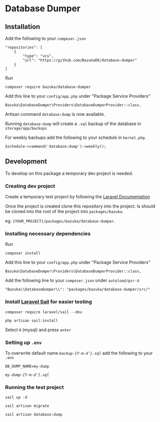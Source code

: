 # Database Dumper

## Installation

Add the following to your `composer.json`
```
"repositories": [
    {
        "type": "vcs",
        "url": "https://github.com/BazukaDK/database-dumper"
    }
]
```

Run
```
composer require bazuka/database-dumper
```

Add this line to your `config/app.php` under "Package Service Providers"
```
Bazuka\DatabaseDumper\Providers\DatabaseDumperProvider::class,
```

Artisan command `database:dump` is now available.

Running `database:dump` will create a `.sql` backup of the database in `storage/app/backups`

For weekly backups add the following to your schedule in `kernel.php`.

```
$schedule->command('database:dump')->weekly();
```

## Development

To develop on this package a temporary dev project is needed. 

### Creating dev project

Create a temporary test project by following the [Laravel Documentation](https://laravel.com/docs/10.x/installation)

Once the project is created clone this repository into the project. Is should be cloned into the root of the project into `packages/bazuka`.

eg. `{YOUR_PROJECT}/packages/bazuka/database-dumper`.

### Installing necessary dependencies

Run
```
composer install
```

Add this line to your `config/app.php` under "Package Service Providers"
```
Bazuka\DatabaseDumper\Providers\DatabaseDumperProvider::class,
```

Add the following line to your `composer.json` under `autoload/psr-4`
```
"Bazuka\\DatabaseDumper\\": "packages/bazuka/database-dumper/src/"
```

### Install [Laravel Sail](https://laravel.com/docs/10.x/sail) for easier testing
```
composer require laravel/sail --dev
```
```
php artisan sail:install
```
Select `0` (mysql) and press `enter`

### Setting up `.env`

To overwrite default name *`backup-{Y-m-d'}.sql`* add the following to your `.env`
```
DB_DUMP_NAME=my-dump
```
*`my-dump-{Y-m-d'}.sql`*

### Running the test project

```
sail up -d
```

```
sail artisan migrate
```

```
sail artisan database:dump
```
